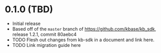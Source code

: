 # 0.1.0 (TBD)

* Initial release
* Based off of the `master` branch of https://github.com/kbase/kb_sdk, release 1.2.1,
  commit 80aebc4
* TODO Flesh out changes from kb-sdk in a document and link here.
* TODO Link migration guide here
